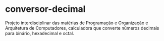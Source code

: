 # conversor-decimal
Projeto interdisciplinar das matérias de Programação e Organização e Arquitetura de Computadores, calculadora que converte números decimais para binário, hexadecimal e octal.
